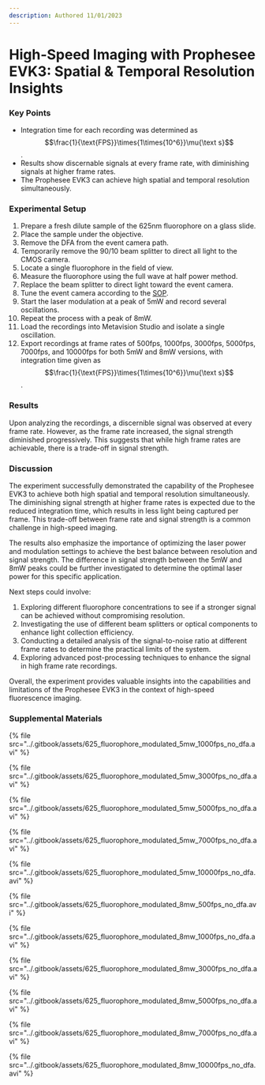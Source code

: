 ```yaml
---
description: Authored 11/01/2023
---
```


# High-Speed Imaging with Prophesee EVK3: Spatial & Temporal Resolution Insights

### Key Points

* Integration time for each recording was determined as $$\frac{1}{\text{FPS}}\times{1\times{10^6}}\mu{\text s}$$.
* Results show discernable signals at every frame rate, with diminishing signals at higher frame rates.
* The Prophesee EVK3 can achieve high spatial and temporal resolution simultaneously.

### Experimental Setup

1. Prepare a fresh dilute sample of the 625nm fluorophore on a glass slide.
2. Place the sample under the objective.
3. Remove the DFA from the event camera path.
4. Temporarily remove the 90/10 beam splitter to direct all light to the CMOS camera.
5. Locate a single fluorophore in the field of view.
6. Measure the fluorophore using the full wave at half power method.
7. Replace the beam splitter to direct light toward the event camera.
8. Tune the event camera according to the [SOP](../guides/understanding-and-tuning-the-prophesee-evk-3-event-camera.md).
9. Start the laser modulation at a peak of 5mW and record several oscillations.
10. Repeat the process with a peak of 8mW.
11. Load the recordings into Metavision Studio and isolate a single oscillation.
12. Export recordings at frame rates of 500fps, 1000fps, 3000fps, 5000fps, 7000fps, and 10000fps for both 5mW and 8mW versions, with integration time given as $$\frac{1}{\text{FPS}}\times{1\times{10^6}}\mu{\text s}$$.

### Results

Upon analyzing the recordings, a discernible signal was observed at every frame rate. However, as the frame rate increased, the signal strength diminished progressively. This suggests that while high frame rates are achievable, there is a trade-off in signal strength.

### Discussion

The experiment successfully demonstrated the capability of the Prophesee EVK3 to achieve both high spatial and temporal resolution simultaneously. The diminishing signal strength at higher frame rates is expected due to the reduced integration time, which results in less light being captured per frame. This trade-off between frame rate and signal strength is a common challenge in high-speed imaging.

The results also emphasize the importance of optimizing the laser power and modulation settings to achieve the best balance between resolution and signal strength. The difference in signal strength between the 5mW and 8mW peaks could be further investigated to determine the optimal laser power for this specific application.

Next steps could involve:

1. Exploring different fluorophore concentrations to see if a stronger signal can be achieved without compromising resolution.
2. Investigating the use of different beam splitters or optical components to enhance light collection efficiency.
3. Conducting a detailed analysis of the signal-to-noise ratio at different frame rates to determine the practical limits of the system.
4. Exploring advanced post-processing techniques to enhance the signal in high frame rate recordings.

Overall, the experiment provides valuable insights into the capabilities and limitations of the Prophesee EVK3 in the context of high-speed fluorescence imaging.

### Supplemental Materials

{% file src="../.gitbook/assets/625_fluorophore_modulated_5mw_1000fps_no_dfa.avi" %}

{% file src="../.gitbook/assets/625_fluorophore_modulated_5mw_3000fps_no_dfa.avi" %}

{% file src="../.gitbook/assets/625_fluorophore_modulated_5mw_5000fps_no_dfa.avi" %}

{% file src="../.gitbook/assets/625_fluorophore_modulated_5mw_7000fps_no_dfa.avi" %}

{% file src="../.gitbook/assets/625_fluorophore_modulated_5mw_10000fps_no_dfa.avi" %}

{% file src="../.gitbook/assets/625_fluorophore_modulated_8mw_500fps_no_dfa.avi" %}

{% file src="../.gitbook/assets/625_fluorophore_modulated_8mw_1000fps_no_dfa.avi" %}

{% file src="../.gitbook/assets/625_fluorophore_modulated_8mw_3000fps_no_dfa.avi" %}

{% file src="../.gitbook/assets/625_fluorophore_modulated_8mw_5000fps_no_dfa.avi" %}

{% file src="../.gitbook/assets/625_fluorophore_modulated_8mw_7000fps_no_dfa.avi" %}

{% file src="../.gitbook/assets/625_fluorophore_modulated_8mw_10000fps_no_dfa.avi" %}
